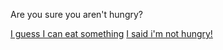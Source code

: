 Are you sure you aren't hungry?



[I guess I can eat something](choiceone.md)
[I said i'm not hungry!](end1.md)